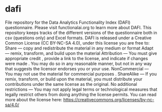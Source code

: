 # dafi
File repository for the Data Analytics Functionality Index (DAFI) questionnaire. Please visit functionalai.org to learn more about DAFI. This repository keeps tracks of the different versions of the questionnaire both in csv (questions only) and Excel formats. DAFI is released under a Creative Common License (CC BY-NC-SA 4.0), under this license you are free to:
Share — copy and redistribute the material in any medium or format
Adapt — remix, transform, and build upon the material
Attribution — You must give appropriate credit , provide a link to the license, and indicate if changes were made . You may do so in any reasonable manner, but not in any way that suggests the licensor endorses you or your use.
NonCommercial — You may not use the material for commercial purposes .
ShareAlike — If you remix, transform, or build upon the material, you must distribute your contributions under the same license as the original.
No additional restrictions — You may not apply legal terms or technological measures that legally restrict others from doing anything the license permits.
You can read more about the license here: https://creativecommons.org/licenses/by-nc-sa/4.0/

